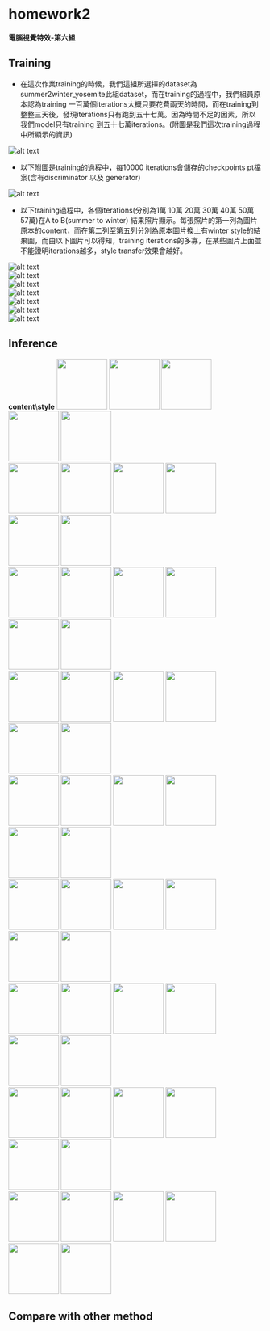 # homework2

**電腦視覺特效-第六組**  
  
## Training  
  
* 在這次作業training的時候，我們這組所選擇的dataset為summer2winter_yosemite此組dataset，而在training的過程中，我們組員原本認為training 一百萬個iterations大概只要花費兩天的時間，而在training到整整三天後，發現iterations只有跑到五十七萬。因為時間不足的因素，所以我們model只有training 到五十七萬iterations。(附圖是我們這次training過程中所顯示的資訊)  
  
![alt text](pictures/training/training1.png)  
  
* 以下附圖是training的過程中，每10000 iterations會儲存的checkpoints pt檔案(含有discriminator 以及 generator)
  
![alt text](pictures/training/training2.png)
  
* 以下training過程中，各個iterations(分別為1萬 10萬 20萬 30萬 40萬 50萬 57萬)在A to B(summer to winter) 結果照片顯示。每張照片的第一列為圖片原本的content，而在第二列至第五列分別為原本圖片換上有winter style的結果圖，而由以下圖片可以得知，training iterations的多寡，在某些圖片上面並不能證明iterations越多，style transfer效果會越好。
  
![alt text](pictures/training/training3.png)  
![alt text](pictures/training/training4.png)  
![alt text](pictures/training/training5.png)  
![alt text](pictures/training/training6.png)  
![alt text](pictures/training/training7.png)  
![alt text](pictures/training/training8.png)  
![alt text](pictures/training/training9.png)

## Inference
  
**content**\\**style** 
<img src="https://github.com/TingWeiHuang22/homework2/blob/master/pictures/input_style/1.jpg" width="100" height="100"/>
<img src="https://github.com/TingWeiHuang22/homework2/blob/master/pictures/input_style/3.jpg" width="100" height="100"/>
<img src="https://github.com/TingWeiHuang22/homework2/blob/master/pictures/input_style/4.jpg" width="100" height="100"/>
<img src="https://github.com/TingWeiHuang22/homework2/blob/master/pictures/input_style/6.jpg" width="100" height="100"/>
<img src="https://github.com/TingWeiHuang22/homework2/blob/master/pictures/input_style/9.jpg" width="100" height="100"/>
<br/>
<img src="https://github.com/TingWeiHuang22/homework2/blob/master/pictures/input_content/summer1.jpg" width="100" height="100"/>
<img src="https://github.com/TingWeiHuang22/homework2/blob/master/pictures/inference/1/1.jpg" width="100" height="100"/>
<img src="https://github.com/TingWeiHuang22/homework2/blob/master/pictures/inference/1/2.jpg" width="100" height="100"/>
<img src="https://github.com/TingWeiHuang22/homework2/blob/master/pictures/inference/1/3.jpg" width="100" height="100"/>
<img src="https://github.com/TingWeiHuang22/homework2/blob/master/pictures/inference/1/4.jpg" width="100" height="100"/>
<img src="https://github.com/TingWeiHuang22/homework2/blob/master/pictures/inference/1/5.jpg" width="100" height="100"/>
<br/>
<img src="https://github.com/TingWeiHuang22/homework2/blob/master/pictures/input_content/summer2.jpg" width="100" height="100"/>
<img src="https://github.com/TingWeiHuang22/homework2/blob/master/pictures/inference/2/1.jpg" width="100" height="100"/>
<img src="https://github.com/TingWeiHuang22/homework2/blob/master/pictures/inference/2/2.jpg" width="100" height="100"/>
<img src="https://github.com/TingWeiHuang22/homework2/blob/master/pictures/inference/2/3.jpg" width="100" height="100"/>
<img src="https://github.com/TingWeiHuang22/homework2/blob/master/pictures/inference/2/4.jpg" width="100" height="100"/>
<img src="https://github.com/TingWeiHuang22/homework2/blob/master/pictures/inference/2/5.jpg" width="100" height="100"/>
<br/>
<img src="https://github.com/TingWeiHuang22/homework2/blob/master/pictures/input_content/summer3.jpg" width="100" height="100"/>
<img src="https://github.com/TingWeiHuang22/homework2/blob/master/pictures/inference/3/1.jpg" width="100" height="100"/>
<img src="https://github.com/TingWeiHuang22/homework2/blob/master/pictures/inference/3/2.jpg" width="100" height="100"/>
<img src="https://github.com/TingWeiHuang22/homework2/blob/master/pictures/inference/3/3.jpg" width="100" height="100"/>
<img src="https://github.com/TingWeiHuang22/homework2/blob/master/pictures/inference/3/4.jpg" width="100" height="100"/>
<img src="https://github.com/TingWeiHuang22/homework2/blob/master/pictures/inference/3/5.jpg" width="100" height="100"/>
<br/>
<img src="https://github.com/TingWeiHuang22/homework2/blob/master/pictures/input_content/summer4.jpg" width="100" height="100"/>
<img src="https://github.com/TingWeiHuang22/homework2/blob/master/pictures/inference/4/1.jpg" width="100" height="100"/>
<img src="https://github.com/TingWeiHuang22/homework2/blob/master/pictures/inference/4/2.jpg" width="100" height="100"/>
<img src="https://github.com/TingWeiHuang22/homework2/blob/master/pictures/inference/4/3.jpg" width="100" height="100"/>
<img src="https://github.com/TingWeiHuang22/homework2/blob/master/pictures/inference/4/4.jpg" width="100" height="100"/>
<img src="https://github.com/TingWeiHuang22/homework2/blob/master/pictures/inference/4/5.jpg" width="100" height="100"/>
<br/>
<img src="https://github.com/TingWeiHuang22/homework2/blob/master/pictures/input_content/summer5.jpg" width="100" height="100"/>
<img src="https://github.com/TingWeiHuang22/homework2/blob/master/pictures/inference/5/1.jpg" width="100" height="100"/>
<img src="https://github.com/TingWeiHuang22/homework2/blob/master/pictures/inference/5/2.jpg" width="100" height="100"/>
<img src="https://github.com/TingWeiHuang22/homework2/blob/master/pictures/inference/5/3.jpg" width="100" height="100"/>
<img src="https://github.com/TingWeiHuang22/homework2/blob/master/pictures/inference/5/4.jpg" width="100" height="100"/>
<img src="https://github.com/TingWeiHuang22/homework2/blob/master/pictures/inference/5/5.jpg" width="100" height="100"/>
<br/>
<img src="https://github.com/TingWeiHuang22/homework2/blob/master/pictures/input_content/summer6.jpg" width="100" height="100"/>
<img src="https://github.com/TingWeiHuang22/homework2/blob/master/pictures/inference/6/1.jpg" width="100" height="100"/>
<img src="https://github.com/TingWeiHuang22/homework2/blob/master/pictures/inference/6/2.jpg" width="100" height="100"/>
<img src="https://github.com/TingWeiHuang22/homework2/blob/master/pictures/inference/6/3.jpg" width="100" height="100"/>
<img src="https://github.com/TingWeiHuang22/homework2/blob/master/pictures/inference/6/4.jpg" width="100" height="100"/>
<img src="https://github.com/TingWeiHuang22/homework2/blob/master/pictures/inference/6/5.jpg" width="100" height="100"/>
<br/>
<img src="https://github.com/TingWeiHuang22/homework2/blob/master/pictures/input_content/summer7.jpg" width="100" height="100"/>
<img src="https://github.com/TingWeiHuang22/homework2/blob/master/pictures/inference/7/1.jpg" width="100" height="100"/>
<img src="https://github.com/TingWeiHuang22/homework2/blob/master/pictures/inference/7/2.jpg" width="100" height="100"/>
<img src="https://github.com/TingWeiHuang22/homework2/blob/master/pictures/inference/7/3.jpg" width="100" height="100"/>
<img src="https://github.com/TingWeiHuang22/homework2/blob/master/pictures/inference/7/4.jpg" width="100" height="100"/>
<img src="https://github.com/TingWeiHuang22/homework2/blob/master/pictures/inference/7/5.jpg" width="100" height="100"/>
<br/>
<img src="https://github.com/TingWeiHuang22/homework2/blob/master/pictures/input_content/summer8.jpg" width="100" height="100"/>
<img src="https://github.com/TingWeiHuang22/homework2/blob/master/pictures/inference/8/1.jpg" width="100" height="100"/>
<img src="https://github.com/TingWeiHuang22/homework2/blob/master/pictures/inference/8/2.jpg" width="100" height="100"/>
<img src="https://github.com/TingWeiHuang22/homework2/blob/master/pictures/inference/8/3.jpg" width="100" height="100"/>
<img src="https://github.com/TingWeiHuang22/homework2/blob/master/pictures/inference/8/4.jpg" width="100" height="100"/>
<img src="https://github.com/TingWeiHuang22/homework2/blob/master/pictures/inference/8/5.jpg" width="100" height="100"/>
<br/>
  
    
## Compare with other method  



  
  
  


